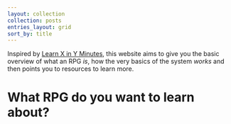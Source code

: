 ```yaml
---
layout: collection
collection: posts
entries_layout: grid
sort_by: title
---
```

Inspired by [Learn X in Y Minutes](https://learnxinyminutes.com/), this website aims to give you the basic overview of what an RPG _is_, how the very basics of the system _works_ and then points you to resources to learn more.

# What RPG do you want to learn about?

